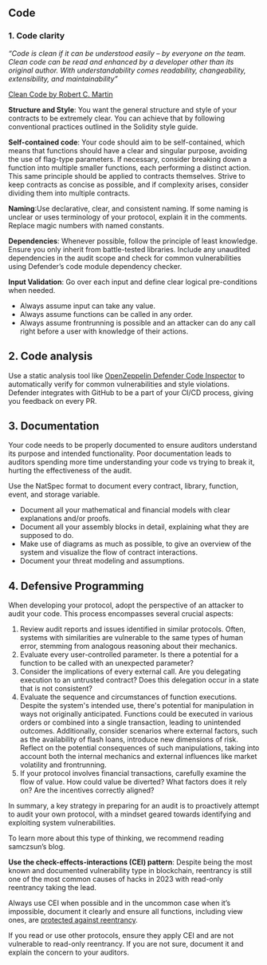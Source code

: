## Code

### 1. Code clarity

_“Code is clean if it can be understood easily – by everyone on the team. Clean code can be read and enhanced by a developer other than its original author. With understandability comes readability, changeability, extensibility, and maintainability”_

[Clean Code by Robert C. Martin](https://gist.github.com/wojteklu/73c6914cc446146b8b533c0988cf8d29)

**Structure and Style**: You want the general structure and style of your contracts to be extremely clear. You can achieve that by following conventional practices outlined in the Solidity style guide.

**Self-contained code**: Your code should aim to be self-contained, which means that functions should have a clear and singular purpose, avoiding the use of flag-type parameters. If necessary, consider breaking down a function into multiple smaller functions, each performing a distinct action. This same principle should be applied to contracts themselves. Strive to keep contracts as concise as possible, and if complexity arises, consider dividing them into multiple contracts.

**Naming**:Use declarative, clear, and consistent naming. If some naming is unclear or uses terminology of your protocol, explain it in the comments. Replace magic numbers with named constants.

**Dependencies**: Whenever possible, follow the principle of least knowledge. Ensure you only inherit from battle-tested libraries. Include any unaudited dependencies in the audit scope and check for common vulnerabilities using Defender’s code module dependency checker.

**Input Validation**: Go over each input and define clear logical pre-conditions when needed.

- Always assume input can take any value.
- Always assume functions can be called in any order.
- Always assume frontrunning is possible and an attacker can do any call right before a user with knowledge of their actions.

## 2. Code analysis

Use a static analysis tool like [OpenZeppelin Defender Code Inspector](https://docs.openzeppelin.com/defender/v2/module/code) to automatically verify for common vulnerabilities and style violations. Defender integrates with GitHub to be a part of your CI/CD process, giving you feedback on every PR.

## 3. Documentation

Your code needs to be properly documented to ensure auditors understand its purpose and intended functionality. Poor documentation leads to auditors spending more time understanding your code vs trying to break it, hurting the effectiveness of the audit.

Use the NatSpec format to document every contract, library, function, event, and storage variable.

- Document all your mathematical and financial models with clear explanations and/or proofs.
- Document all your assembly blocks in detail, explaining what they are supposed to do.
- Make use of diagrams as much as possible, to give an overview of the system and visualize the flow of contract interactions.
- Document your threat modeling and assumptions.

## 4. Defensive Programming

When developing your protocol, adopt the perspective of an attacker to audit your code. This process encompasses several crucial aspects:

1. Review audit reports and issues identified in similar protocols. Often, systems with similarities are vulnerable to the same types of human error, stemming from analogous reasoning about their mechanics.
2. Evaluate every user-controlled parameter. Is there a potential for a function to be called with an unexpected parameter?
3. Consider the implications of every external call. Are you delegating execution to an untrusted contract? Does this delegation occur in a state that is not consistent?
4. Evaluate the sequence and circumstances of function executions. Despite the system's intended use, there's potential for manipulation in ways not originally anticipated. Functions could be executed in various orders or combined into a single transaction, leading to unintended outcomes. Additionally, consider scenarios where external factors, such as the availability of flash loans, introduce new dimensions of risk. Reflect on the potential consequences of such manipulations, taking into account both the internal mechanics and external influences like market volatility and frontrunning.
5. If your protocol involves financial transactions, carefully examine the flow of value. How could value be diverted? What factors does it rely on? Are the incentives correctly aligned?

In summary, a key strategy in preparing for an audit is to proactively attempt to audit your own protocol, with a mindset geared towards identifying and exploiting system vulnerabilities.

To learn more about this type of thinking, we recommend reading samczsun’s blog.

**Use the check-effects-interactions (CEI) pattern**: Despite being the most known and documented vulnerability type in blockchain, reentrancy is still one of the most common causes of hacks in 2023 with read-only reentrancy taking the lead.

Always use CEI when possible and in the uncommon case when it’s impossible, document it clearly and ensure all functions, including view ones, are [protected against reentrancy](https://docs.openzeppelin.com/contracts/4.x/api/security#ReentrancyGuard).

If you read or use other protocols, ensure they apply CEI and are not vulnerable to read-only reentrancy. If you are not sure, document it and explain the concern to your auditors.
